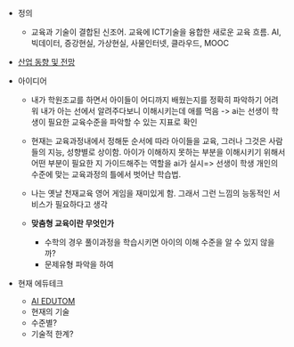 - 정의
  - 교육과 기술이 결합된 신조어. 교육에 ICT기술을 융합한 새로운 교육 흐름.
  AI, 빅데이터, 증강현실, 가상현실, 사물인터넷, 클라우드, MOOC


- [산업 동향 및 전망](https://repository.kisti.re.kr/bitstream/10580/18021/1/ASTI%20MARKET%20INSIGHT%20087%280712%29.pdf)

- 아이디어
  - 내가 학원조교를 하면서 아이들이 어디까지 배웠는지를 정확히 파악하기 어려워 내가 아는 선에서 알려주다보니 이해시키는데 애를 먹음 -> ai는 선생이 학생이 필요한 교육수준을 파악할 수 있는 지표로 확인
  - 현재는 교육과정내에서 정해둔 순서에 따라 아이들을 교육, 그러나 그것은 사람들의 지능, 성향별로 상이함. 아이가 이해하지 못하는 부분을 이해시키기 위해서 어떤 부분이 필요한 지 가이드해주는 역할을 ai가 실시=> 선생이 학생 개인의 수준에 맞는 교육과정의 틀에서 벗어난 학습법.
  - 나는 옛날 천재교육 영어 게임을 재미있게 함. 그래서 그런 느낌의 능동적인 서비스가 필요하다고 생각

  - **맞춤형 교육이란 무엇인가**
    - 수학의 경우 풀이과정을 학습시키면 아이의 이해 수준을 알 수 있지 않을까?
    - 문제유형 파악을 하여

- 현재 에듀테크
  - [AI EDUTOM](https://aiedutom.co.kr/)
  - 현재의 기술
  - 수준별?
  - 기술적 한계?
